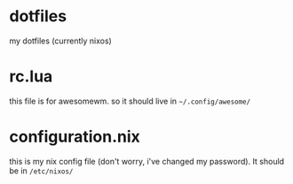 # dotfiles
my dotfiles (currently nixos)

# rc.lua
this file is for awesomewm. so it should live in `~/.config/awesome/`

# configuration.nix
this is my nix config file (don't worry, i've changed my password). It should be in `/etc/nixos/`
